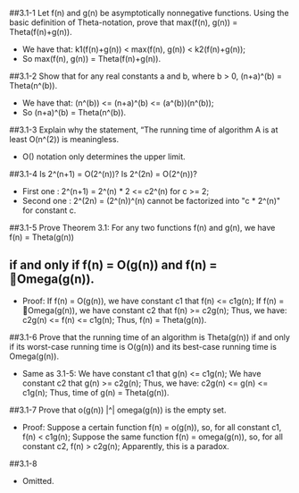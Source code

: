 ##3.1-1	Let f(n) and g(n) be asymptotically nonnegative functions. Using the basic definition of Theta-notation, prove that max(f(n), g(n)) = Theta(f(n)+g(n)).
- We have that: k1(f(n)+g(n)) < max(f(n), g(n)) < k2(f(n)+g(n));
- So max(f(n), g(n)) = Theta(f(n)+g(n)).

##3.1-2	Show that for any real constants a and b, where b > 0, (n+a)^(b) = Theta(n^(b)).
- We have that: (n^(b)) <= (n+a)^(b) <= (a^(b))(n^(b));
- So (n+a)^(b) = Theta(n^(b)).

##3.1-3	Explain why the statement, “The running time of algorithm A is at least O(n^(2)) is meaningless.
- O() notation only determines the upper limit.

##3.1-4	Is 2^(n+1) = O(2^(n))? Is 2^(2n) = O(2^(n))?
- First one : 2^(n+1) = 2^(n) * 2 <= c2^(n) for c >= 2;
- Second one : 2^(2n) = (2^(n))^(n) cannot be factorized into "c * 2^(n)" for constant c.

##3.1-5	Prove Theorem 3.1: For any two functions f(n) and g(n), we have f(n) = Theta(g(n)) 
##																if and only if f(n) = O(g(n)) and f(n) = 􏰉Omega(g(n)).
- Proof:
		If f(n) = O(g(n)), we have constant c1 that f(n) <= c1g(n);
		If f(n) = 􏰉Omega(g(n)), we have constant c2 that f(n) >= c2g(n);
		Thus, we have: c2g(n) <= f(n) <= c1g(n);
		Thus, f(n) = Theta(g(n)).

##3.1-6	Prove that the running time of an algorithm is Theta(g(n)) if and only if its worst-case running time is O(g(n)) and its best-case running time is Omega(g(n)).
- Same as 3.1-5:
		We have constant c1 that g(n) <= c1g(n);
		We have constant c2 that g(n) >= c2g(n);
		Thus, we have: c2g(n) <= g(n) <= c1g(n);
		Thus, time of g(n) = Theta(g(n)).

##3.1-7	Prove that o(g(n)) |^| omega(g(n)) is the empty set.
- Proof:
	Suppose a certain function f(n) = o(g(n)), 
													so, for all constant c1, f(n) < c1g(n);
	Suppose the same function f(n) = omega(g(n)), 
													so, for all constant c2, f(n) > c2g(n);
	Apparently, this is a paradox.

##3.1-8
- Omitted.